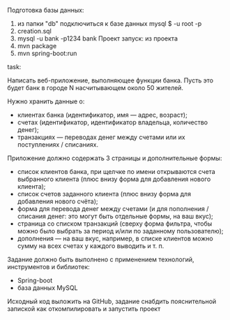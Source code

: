 Подготовка базы данных:
1. из папки "db" подключиться к базе данных mysql $ -u root -p 
2. creation.sql
3. mysql -u bank -p1234 bank
Проект запуск: из проекта
1. mvn package
2. mvn spring-boot:run

task:

Написать веб-приложение, выполняющее функции банка. 
Пусть это будет банк в городе N насчитывающем около 50 жителей.

Нужно хранить данные о:
- клиентах банка (идентификатор, имя — адрес, возраст);
- счетах (идентификатор, идентификатор владельца, количество денег);
- транзакциях — переводах денег между счетами или их поступлениях / списаниях.

Приложение должно содержать 3 страницы и дополнительные формы:
- список клиентов банка, при щелчке по имени открываются счета выбранного клиента (плюс внизу форма для добавления нового клиента);
- список счетов заданного клиента (плюс внизу форма для добавления нового счёта);
- форма для перевода денег между счетами (и для пополнения / списания денег: это могут быть отдельные формы, на ваш вкус);
- страница со списком транзакций (сверху форма фильтра, чтобы можно было выбрать за период и/или по заданному пользователю);
- дополнения — на ваш вкус, например, в списке клиентов можно сумму на всех счетах у каждого выводить и т. п.

Задание должно быть выполнено с применением технологий, инструментов и библиотек:
- Spring-boot
- база данных MySQL

Исходный код выложить на GitHub, задание снабдить пояснительной запиской как откомпилировать и запустить проект
